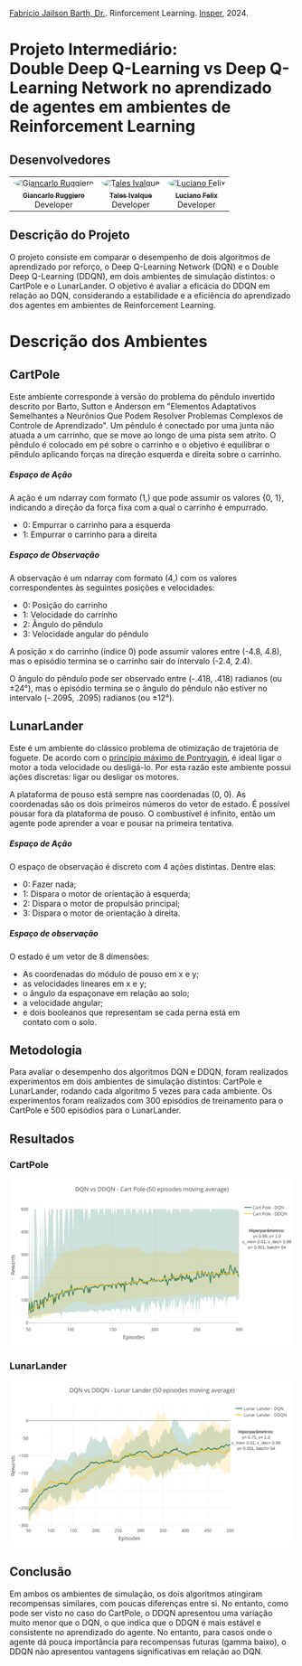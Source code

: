 [Fabrício Jailson Barth, Dr.](http://lattes.cnpq.br/3446364988774155). Rinforcement Learning. [Insper](https://github.com/Insper), 2024.

# Projeto Intermediário:<br />Double Deep Q-Learning vs Deep Q-Learning Network no aprendizado de agentes em ambientes de Reinforcement Learning

## Desenvolvedores

</div >

<div align="center" style="max-width:68rem;">
<table>
  <tr>
    <td align="center">
        <a href="https://github.com/gianvr"><img src="https://avatars.githubusercontent.com/gianvr" alt="Giancarlo Ruggiero" width="100" style="border-radius: 50%;" /><br />
        <sub><b>Giancarlo Ruggiero</b></sub></a><br />
        Developer
    </td>
    <td align="center">
        <a href="https://github.com/talesitf"><img src="https://avatars.githubusercontent.com/talesitf" alt="Tales Ivalque" width="100" style="border-radius: 50%;" /><br />
        <sub><b>Tales Ivalque</b></sub></a><br />
        Developer
    </td>
    <td align="center">
        <a href="https://github.com/FelixLuciano"><img src="https://avatars.githubusercontent.com/FelixLuciano" alt="Luciano Felix" width="100" style="border-radius: 50%;" /><br />
        <sub><b>Luciano Felix</b></sub></a><br />
        Developer
    </td>
  </tr>
</table>
</div>

## Descrição do Projeto

O projeto consiste em comparar o desempenho de dois algoritmos de aprendizado
por reforço, o Deep Q-Learning Network (DQN) e o Double Deep Q-Learning (DDQN),
em dois ambientes de simulação distintos: o CartPole e o LunarLander. O objetivo
é avaliar a eficácia do DDQN em relação ao DQN, considerando a estabilidade e a
eficiência do aprendizado dos agentes em ambientes de Reinforcement Learning.

# Descrição dos Ambientes

## CartPole

Este ambiente corresponde à versão do problema do pêndulo invertido descrito por
Barto, Sutton e Anderson em "Elementos Adaptativos Semelhantes a Neurônios Que
Podem Resolver Problemas Complexos de Controle de Aprendizado". Um pêndulo é
conectado por uma junta não atuada a um carrinho, que se move ao longo de uma
pista sem atrito. O pêndulo é colocado em pé sobre o carrinho e o objetivo é
equilibrar o pêndulo aplicando forças na direção esquerda e direita sobre o
carrinho.

##### Espaço de Ação

A ação é um ndarray com formato (1,) que pode assumir os valores {0, 1},
indicando a direção da força fixa com a qual o carrinho é empurrado.

- 0: Empurrar o carrinho para a esquerda
- 1: Empurrar o carrinho para a direita

##### Espaço de Observação

A observação é um ndarray com formato (4,) com os valores correspondentes às
seguintes posições e velocidades:

- 0: Posição do carrinho
- 1: Velocidade do carrinho
- 2: Ângulo do pêndulo
- 3: Velocidade angular do pêndulo

A posição x do carrinho (índice 0) pode assumir valores entre (-4.8, 4.8), mas o
episódio termina se o carrinho sair do intervalo (-2.4, 2.4).

O ângulo do pêndulo pode ser observado entre (-.418, .418) radianos (ou ±24°),
mas o episódio termina se o ângulo do pêndulo não estiver no intervalo (-.2095,
.2095) radianos (ou ±12°).

## LunarLander

Este é um ambiente do clássico problema de otimização de trajetória de foguete.
De acordo com o
[princípio máximo de Pontryagin](https://pt.wikipedia.org/wiki/Princ%C3%ADpio_m%C3%ADnimo_de_Pontryagin),
é ideal ligar o motor a toda velocidade ou desligá-lo. Por esta razão este
ambiente possui ações discretas: ligar ou desligar os motores.

A plataforma de pouso está sempre nas coordenadas (0, 0). As coordenadas são os
dois primeiros números do vetor de estado. É possível pousar fora da plataforma
de pouso. O combustível é infinito, então um agente pode aprender a voar e
pousar na primeira tentativa.

##### Espaço de Ação

O espaço de observação é discreto com 4 ações distintas. Dentre elas:

- 0: Fazer nada;
- 1: Dispara o motor de orientação à esquerda;
- 2: Dispara o motor de propulsão principal;
- 3: Dispara o motor de orientação à direita.

##### Espaço de observação

O estado é um vetor de 8 dimensões:

- As coordenadas do módulo de pouso em x e y;
- as velocidades lineares em x e y;
- o ângulo da espaçonave em relação ao solo;
- a velocidade angular;
- e dois booleanos que representam se cada perna está em contato com o solo.

## Metodologia

Para avaliar o desempenho dos algoritmos DQN e DDQN, foram realizados
experimentos em dois ambientes de simulação distintos: CartPole e LunarLander,
rodando cada algoritmo 5 vezes para cada ambiente. Os experimentos foram
realizados com 300 episódios de treinamento para o CartPole e 500 episódios para
o LunarLander.

## Resultados

### CartPole

![DQN vs DDQN - Cart Pole (50 episodes moving average)](./img/cartpole_dqn_ddqn.svg)

### LunarLander

![DQN vs DDQN - LunarLander (50 episodes moving average)](./img/lunar_lander_dqn_ddqn.svg)

## Conclusão

Em ambos os ambientes de simulação, os dois algoritmos atingiram recompensas
similares, com poucas diferenças entre si. No entanto, como pode ser visto no
caso do CartPole, o DDQN apresentou uma variação muito menor que o DQN, o que
indica que o DDQN é mais estável e consistente no aprendizado do agente. No
entanto, para casos onde o agente dá pouca importância para recompensas futuras
(gamma baixo), o DDQN não apresentou vantagens significativas em relação ao DQN.
